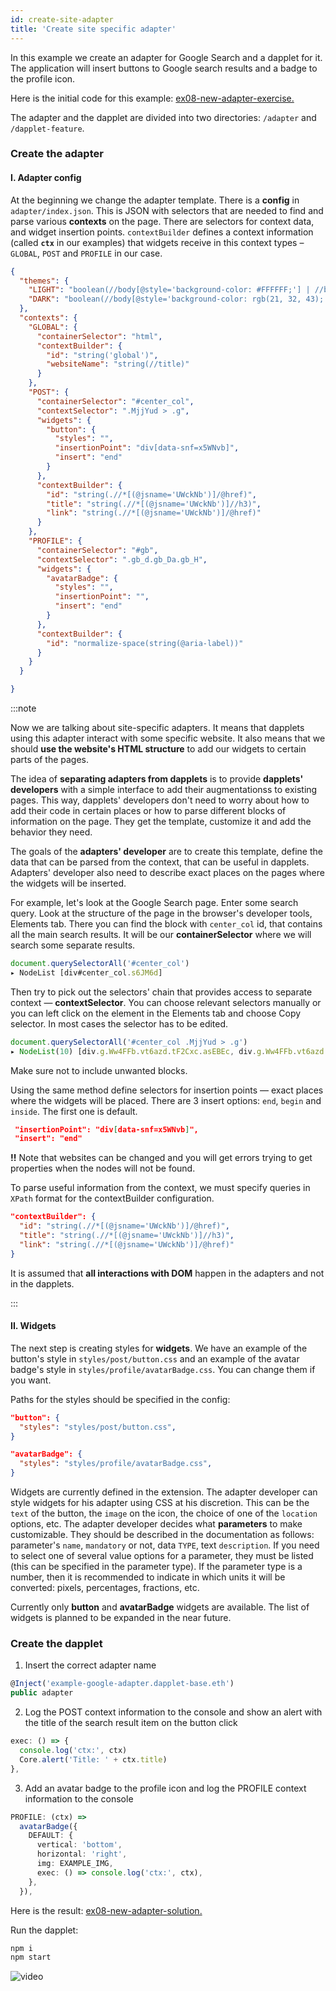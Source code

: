```yaml
---
id: create-site-adapter
title: 'Create site specific adapter'
---
```


In this example we create an adapter for Google Search and a dapplet for it. The application will insert buttons to Google search results and a badge to the profile icon.

Here is the initial code for this example: [ex08-new-adapter-exercise.](https://github.com/dapplets/dapplet-template/tree/ex08-new-adapter-exercise)

The adapter and the dapplet are divided into two directories: `/adapter` and `/dapplet-feature`.

### Create the adapter

#### I. Adapter config

At the beginning we change the adapter template. There is a **config** in `adapter/index.json`. This is JSON with selectors that are needed to find and parse various **contexts** on the page. There are selectors for context data, and widget insertion points. `contextBuilder` defines a context information (called **`ctx`** in our examples) that widgets receive in this context types – `GLOBAL`, `POST` and `PROFILE` in our case.

```json
{
  "themes": {
    "LIGHT": "boolean(//body[@style='background-color: #FFFFFF;'] | //body[@style='background-color: rgb(255, 255, 255);'])",
    "DARK": "boolean(//body[@style='background-color: rgb(21, 32, 43);'] | //body[@style='background-color: rgb(0, 0, 0);'])"
  },
  "contexts": {
    "GLOBAL": {
      "containerSelector": "html",
      "contextBuilder": {
        "id": "string('global')",
        "websiteName": "string(//title)"
      }
    },
    "POST": {
      "containerSelector": "#center_col",
      "contextSelector": ".MjjYud > .g",
      "widgets": {
        "button": {
          "styles": "",
          "insertionPoint": "div[data-snf=x5WNvb]",
          "insert": "end"
        }
      },
      "contextBuilder": {
        "id": "string(.//*[(@jsname='UWckNb')]/@href)",
        "title": "string(.//*[(@jsname='UWckNb')]//h3)",
        "link": "string(.//*[(@jsname='UWckNb')]/@href)"
      }
    },
    "PROFILE": {
      "containerSelector": "#gb",
      "contextSelector": ".gb_d.gb_Da.gb_H",
      "widgets": {
        "avatarBadge": {
          "styles": "",
          "insertionPoint": "",
          "insert": "end"
        }
      },
      "contextBuilder": {
        "id": "normalize-space(string(@aria-label))"
      }
    }
  }

}
```

:::note

Now we are talking about site-specific adapters. It means that dapplets using this adapter interact with some specific website.
It also means that we should **use the website's HTML structure** to add our widgets to certain parts of the pages.

The idea of **separating adapters from dapplets** is to provide **dapplets' developers** with a simple interface to add their augmentationss to existing pages.
This way, dapplets' developers don't need to worry about how to add their code in certain places or how to parse different blocks of information on the page. They get the template, customize it and add the behavior they need.

The goals of the **adapters' developer** are to create this template, define the data that can be parsed from the context, that can be useful in dapplets.
Adapters' developer also need to describe exact places on the pages where the widgets will be inserted.

For example, let's look at the Google Search page. Enter some search query.
Look at the structure of the page in the browser's developer tools, Elements tab.
There you can find the block with `center_col` id, that contains all the main search results.
It will be our **containerSelector** where we will search some separate results.

```js
document.querySelectorAll('#center_col')
▸ NodeList [div#center_col.s6JM6d]
```

Then try to pick out the selectors' chain that provides access to separate context — **contextSelector**.
You can choose relevant selectors manually or you can left click on the element in the Elements tab and choose Copy selector.
In most cases the selector has to be edited.

```js
document.querySelectorAll('#center_col .MjjYud > .g')
▸ NodeList(10) [div.g.Ww4FFb.vt6azd.tF2Cxc.asEBEc, div.g.Ww4FFb.vt6azd.tF2Cxc.asEBEc, div.g.Ww4FFb.vt6azd.tF2Cxc.asEBEc, div.g.Ww4FFb.vt6azd.tF2Cxc.asEBEc, div.g.Ww4FFb.vt6azd.tF2Cxc.asEBEc, div.g.Ww4FFb.vt6azd.tF2Cxc.asEBEc, div.g.Ww4FFb.vt6azd.tF2Cxc.asEBEc, div.g.Ww4FFb.vt6azd.tF2Cxc.asEBEc, div.g.Ww4FFb.vt6azd.tF2Cxc.asEBEc, div.g.Ww4FFb.vt6azd.tF2Cxc.asEBEc]
```

Make sure not to include unwanted blocks.

Using the same method define selectors for insertion points — exact places where the widgets will be placed.
There are 3 insert options: `end`, `begin` and `inside`. The first one is default.

```json
 "insertionPoint": "div[data-snf=x5WNvb]",
 "insert": "end"
```

**!!** Note that websites can be changed and you will get errors trying to get properties when the nodes will not be found.

To parse useful information from the context, we must specify queries in `XPath` format for the contextBuilder configuration.

```json
"contextBuilder": {
  "id": "string(.//*[(@jsname='UWckNb')]/@href)",
  "title": "string(.//*[(@jsname='UWckNb')]//h3)",
  "link": "string(.//*[(@jsname='UWckNb')]/@href)"
}
```

It is assumed that **all interactions with DOM** happen in the adapters and not in the dapplets.

:::

#### II. Widgets

The next step is creating styles for **widgets**. We have an example of the button's style in `styles/post/button.css` and an example of the avatar badge's style in `styles/profile/avatarBadge.css`. You can change them if you want.

Paths for the styles should be specified in the config:

```json
"button": {
  "styles": "styles/post/button.css",
}
```

```json
"avatarBadge": {
  "styles": "styles/profile/avatarBadge.css",
}
```
Widgets are currently defined in the extension. The adapter developer can style widgets for his adapter using CSS at his discretion. This can be the `text` of the button, the `image` on the icon, the choice of one of the `location` options, etc. The adapter developer decides what **parameters** to make customizable. They should be described in the documentation as follows: parameter's `name`, `mandatory` or not, data `TYPE`, text `description`. If you need to select one of several value options for a parameter, they must be listed (this can be specified in the parameter type). If the parameter type is a number, then it is recommended to indicate in which units it will be converted: pixels, percentages, fractions, etc.

Currently only **button** and **avatarBadge** widgets are available. The list of widgets is planned to be expanded in the near future.

### Create the dapplet

1. Insert the correct adapter name

  ```ts
  @Inject('example-google-adapter.dapplet-base.eth')
  public adapter
  ```

2. Log the POST context information to the console and show an alert with the title of the search result item on the button click

  ```ts
  exec: () => {
    console.log('ctx:', ctx)
    Core.alert('Title: ' + ctx.title)
  },
  ```

3. Add an avatar badge to the profile icon and log the PROFILE context information to the console

  ```ts
  PROFILE: (ctx) =>
    avatarBadge({
      DEFAULT: {
        vertical: 'bottom',
        horizontal: 'right',
        img: EXAMPLE_IMG,
        exec: () => console.log('ctx:', ctx),
      },
    }),
  ```

Here is the result: [ex08-new-adapter-solution.](https://github.com/dapplets/dapplet-template/tree/ex08-new-adapter-solution)

Run the dapplet:

```bash
npm i
npm start
```

![video](/video/ex_8_1.gif)
